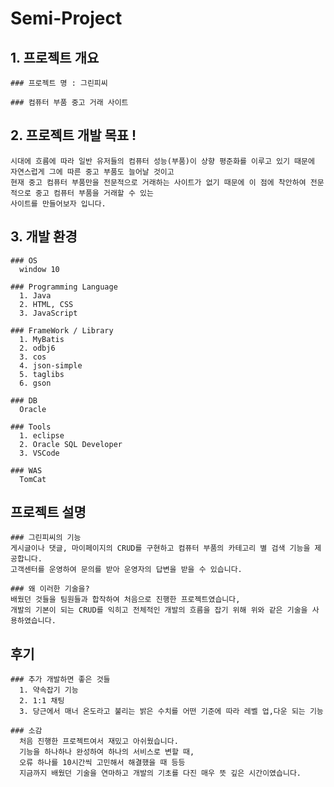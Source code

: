# Semi-Project

  ## 1. 프로젝트 개요
    ### 프로젝트 명 : 그린피씨
  
    ### 컴퓨터 부품 중고 거래 사이트
  
  
  ## 2. 프로젝트 개발 목표 !
    시대에 흐름에 따라 일반 유저들의 컴퓨터 성능(부품)이 상향 평준화를 이루고 있기 때문에 자연스럽게 그에 따른 중고 부품도 늘어날 것이고
    현재 중고 컴퓨터 부품만을 전문적으로 거래하는 사이트가 없기 때문에 이 점에 착안하여 전문적으로 중고 컴퓨터 부품을 거래할 수 있는
    사이트를 만들어보자 입니다.
  
    
  ## 3. 개발 환경
    ### OS
      window 10
  
    ### Programming Language
      1. Java
      2. HTML, CSS
      3. JavaScript
  
    ### FrameWork / Library
      1. MyBatis
      2. odbj6
      3. cos
      4. json-simple
      5. taglibs
      6. gson
  
    ### DB
      Oracle
  
    ### Tools
      1. eclipse
      2. Oracle SQL Developer
      3. VSCode
  
    ### WAS
      TomCat
  
  
  ## 프로젝트 설명
    ### 그린피씨의 기능
    게시글이나 댓글, 마이페이지의 CRUD를 구현하고 컴퓨터 부품의 카테고리 별 검색 기능을 제공합니다.
    고객센터를 운영하여 문의를 받아 운영자의 답변을 받을 수 있습니다.
  
    ### 왜 이러한 기술을?
    배웠던 것들을 팀원들과 합작하여 처음으로 진행한 프로젝트였습니다,
    개발의 기본이 되는 CRUD를 익히고 전체적인 개발의 흐름을 잡기 위해 위와 같은 기술을 사용하였습니다.
  
    
  ## 후기
    ### 추가 개발하면 좋은 것들
      1. 약속잡기 기능
      2. 1:1 채팅
      3. 당근에서 매너 온도라고 불리는 밝은 수치를 어떤 기준에 따라 레벨 업,다운 되는 기능
  
    ### 소감
      처음 진행한 프로젝트여서 재밌고 아쉬웠습니다.
      기능을 하나하나 완성하여 하나의 서비스로 변할 때,
      오류 하나를 10시간씩 고민해서 해결했을 때 등등
      지금까지 배웠던 기술을 연마하고 개발의 기초를 다진 매우 뜻 깊은 시간이였습니다.
  
